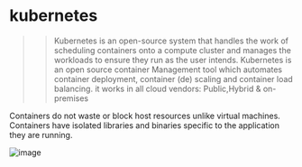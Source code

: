 # kubernetes

  >>  Kubernetes is an open-source system that handles the work of scheduling containers onto a compute cluster and manages the workloads to ensure they run as the user intends.
  >>  Kubernetes is an open source container Management tool which automates container deployment, container (de) scaling and container load balancing.
  >>  it works in all cloud vendors: Public,Hybrid & on-premises

Containers do not waste or block host resources unlike virtual machines. Containers have isolated libraries and binaries specific to the application they are running.


![image](https://user-images.githubusercontent.com/54719289/111199230-50bd6c00-85b8-11eb-8670-b08647989c82.png)
